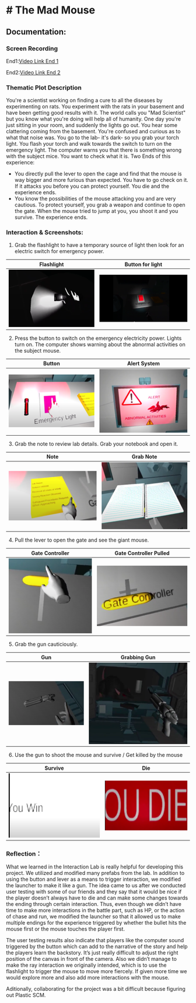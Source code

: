 # # The Mad Mouse

## Documentation:

### Screen Recording

End1:[Video Link End 1](https://drive.google.com/file/d/1J0aRza7eCRiXcW9tX9-1OsQq_UlL7cyj/view?usp=sharing)

End2:[Video Link End 2](https://drive.google.com/file/d/1g6fGU2-Kg1ak6Ng9e6liIqmdPmYcCoiZ/view?usp=sharing)

### Thematic Plot Description

You're a scientist working on finding a cure to all the diseases by experimenting on rats. You experiment with the rats in your basement and have been getting good results with it. The world calls you "Mad Scientist" but you know what you're doing will help all of humanity. One day you're just sitting in your room, and suddenly the lights go out. You hear some clattering coming from the basement. You're confused and curious as to what that noise was. You go to the lab- it's dark- so you grab your torch light. You flash your torch and walk towards the switch to turn on the emergency light. The computer warns you that there is something wrong with the subject mice. You want to check what it is.
Two Ends of this experience:

- You directly pull the lever to open the cage and find that the mouse is way bigger and more furious than expected. You have to go check on it. If it attacks you before you can protect yourself. You die and the experience ends.
- You know the possibilities of the mouse attacking you and are very cautious. To protect yourself, you grab a weapon and continue to open the gate. When the mouse tried to jump at you, you shoot it and you survive. The experience ends.

### Interaction & Screenshots:

1. Grab the flashlight to have a temporary source of light then look for an electric switch for emergency power.

Flashlight            |  Button for light
:-------------------------:|:-------------------------:
![](Screenshots/Untitled.png)  |  ![](Screenshots/Untitled-2.png)

2. Press the button to switch on the emergency electricity power. Lights turn on. The computer shows warning about the abnormal activities on the subject mouse.

Button            |  Alert System
:-------------------------:|:-------------------------:
![](Screenshots/Untitled-3.png)  |  ![](Screenshots/Untitled-4.png)

3. Grab the note to review lab details. Grab your notebook and open it.

Note            |  Grab Note
:-------------------------:|:-------------------------:
![](Screenshots/Untitled-5.png)  |  ![](Screenshots/Untitled-6.png)

4. Pull the lever to open the gate and see the giant mouse.

Gate Controller            |  Gate Controller Pulled
:-------------------------:|:-------------------------:
![](Screenshots/Untitled-7.png)  |  ![](Screenshots/Untitled-8.png)

5. Grab the gun cauticiously.

Gun                        |  Grabbing Gun
:-------------------------:|:-------------------------:
![](Screenshots/Untitled-9.png)  |  ![](Screenshots/Untitled-10.png)

6. Use the gun to shoot the mouse and survive / Get killed by the mouse

Survive           |  Die
:-------------------------:|:-------------------------:
![](Screenshots/Untitled-11.png)  |  ![](Screenshots/Untitled-12.png)

### Reflection：

What we learned in the Interaction Lab is really helpful for developing this project. We utilized and modified many prefabs from the lab. In addition to using the button and lever as a means to trigger interaction, we modified the launcher to make it like a gun. The idea came to us after we conducted user testing with some of our friends and they say that it would be nice if the player doesn’t always have to die and can make some changes towards the ending through certain interaction. Thus, even though we didn’t have time to make more interactions in the battle part, such as HP, or the action of chase and run, we modified the launcher so that it allowed us to make multiple endings for the experience triggered by whether the bullet hits the mouse first or the mouse touches the player first.

The user testing results also indicate that players like the computer sound triggered by the button which can add to the narrative of the story and help the players learn the backstory. It’s just really difficult to adjust the right position of the canvas in front of the camera. Also we didn’t manage to make the ray interaction we originally intended, which is to use the flashlight to trigger the mouse to move more fiercely. If given more time we would explore more and also add more interactions with the mouse.

Aditionally, collaborating for the project was a bit difficult because figuring out Plastic SCM. 
